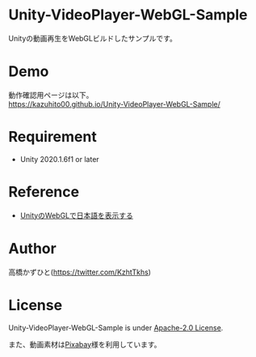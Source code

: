 # Unity-VideoPlayer-WebGL-Sample
Unityの動画再生をWebGLビルドしたサンプルです。

# Demo
動作確認用ページは以下。<br>
https://kazuhito00.github.io/Unity-VideoPlayer-WebGL-Sample/

# Requirement 
* Unity 2020.1.6f1 or later

# Reference
* [UnityのWebGLで日本語を表示する](https://qiita.com/tsubaki_t1/items/93e4b91b830729cd93a4)

# Author
高橋かずひと(https://twitter.com/KzhtTkhs)
 
# License 
Unity-VideoPlayer-WebGL-Sample is under [Apache-2.0 License](LICENSE).

また、動画素材は[Pixabay](https://pixabay.com/ja/videos/)様を利用しています。
